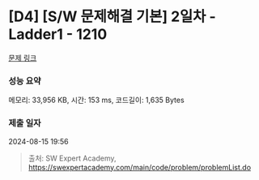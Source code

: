 # [D4] [S/W 문제해결 기본] 2일차 - Ladder1 - 1210 

[문제 링크](https://swexpertacademy.com/main/code/problem/problemDetail.do?contestProbId=AV14ABYKADACFAYh) 

### 성능 요약

메모리: 33,956 KB, 시간: 153 ms, 코드길이: 1,635 Bytes

### 제출 일자

2024-08-15 19:56



> 출처: SW Expert Academy, https://swexpertacademy.com/main/code/problem/problemList.do